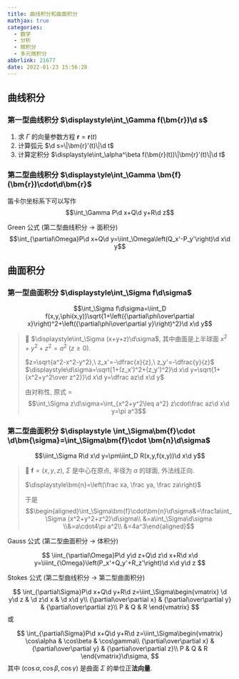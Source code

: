 ```yaml
---
title: 曲线积分和曲面积分
mathjax: true
categories:
  - 数学
  - 分析
  - 微积分
  - 多元微积分
abbrlink: 21677
date: 2022-01-23 15:56:28
---
```

## 曲线积分
### 第一型曲线积分 $\displaystyle\int_\Gamma f(\bm{r})\d s$

1. 求 $\Gamma$ 的向量参数方程 $\bm{r}=\bm{r}(t)$
2. 计算弧元 $\d s=\|\bm{r}'(t)\|\d t$
3. 计算定积分 $\displaystyle\int_\alpha^\beta f(\bm{r}(t))\|\bm{r}'(t)\|\d t$

<!--more-->

### 第二型曲线积分 $\displaystyle\int_\Gamma \bm{f}(\bm{r})\cdot\d\bm{r}$

笛卡尔坐标系下可以写作 $$\int_\Gamma P\d x+Q\d y+R\d z$$

Green 公式 (第二型曲线积分 $\to$ 面积分) $$\int_{\partial\Omega}P\d x+Q\d y=\iint_\Omega\left(Q_x'-P_y'\right)\d x\d y$$

## 曲面积分

### 第一型曲面积分 $\displaystyle\int_\Sigma f\d\sigma$

$$\int_\Sigma f\d\sigma=\iint_D f(x,y,\phi(x,y))\sqrt{1+\left({\partial\phi\over\partial x}\right)^2+\left({\partial\phi\over\partial y}\right)^2}\d x\d y$$

> 🌰 $\displaystyle\int_\Sigma (x+y+z)\d\sigma$, 其中曲面是上半球面 $x^2+y^2+z^2=a^2\ (z\geq0)$.
> 
> $z=\sqrt{a^2-x^2-y^2},\ z_x'=-\dfrac{x}{z},\ z_y'=-\dfrac{y}{z}$
> $\displaystyle\d\sigma=\sqrt{1+(z_x')^2+(z_y')^2}\d x\d y=\sqrt{1+{x^2+y^2\over z^2}}\d x\d y=\dfrac az\d x\d y$
> 
> 由对称性, 原式 $=$
> $$\int_\Sigma z\d\sigma=\int_{x^2+y^2\leq a^2} z\cdot\frac az\d x\d y=\pi a^3$$

### 第二型曲面积分 $\displaystyle \int_\Sigma\bm{f}\cdot \d\bm{\sigma}=\int_\Sigma\bm{f}\cdot \bm{n}\d\sigma$

$$\iint_\Sigma R\d x\d y=\pm\iint_D R(x,y,f(x,y))\d x\d y$$

> 🌰 $\displaystyle\bm{f}=(x,y,z)$, $\Sigma$ 是中心在原点, 半径为 $a$ 的球面, 外法线正向.
> 
> $\displaystyle\bm{n}=\left(\frac xa, \frac ya, \frac za\right)$
> 
> 于是 $$\begin{aligned}\int_\Sigma\bm{f}\cdot\bm{n}\d\sigma&=\frac1a\int_\Sigma (x^2+y^2+z^2)\d\sigma\\
&=a\int_\Sigma\d\sigma
\\&=a\cdot4\pi a^2\\
&=4a^3\end{aligned}$$

Gauss 公式 (第二型曲面积分 $\to$ 体积分)

$$
\iint_{\partial\Omega}P\d y\d z+Q\d z\d x+R\d x\d y=\iiint_{\Omega}\left(P_x'+Q_y'+R_z'\right)\d x\d y\d z
$$

Stokes 公式 (第二型曲线积分 $\to$ 第二型曲面积分)

$$
\int_{\partial\Sigma}P\d x+Q\d y+R\d z=\iint_\Sigma\begin{vmatrix}
    \d y\d z & \d z\d x & \d x\d y\\
    {\partial\over\partial x} & {\partial\over\partial y} & {\partial\over\partial z}\\
    P & Q & R
\end{vmatrix}
$$
或

$$
\int_{\partial\Sigma}P\d x+Q\d y+R\d z=\iint_\Sigma\begin{vmatrix}
    \cos\alpha & \cos\beta & \cos\gamma\\
    {\partial\over\partial x} & {\partial\over\partial y} & {\partial\over\partial z}\\
    P & Q & R
\end{vmatrix}\d\sigma,
$$
其中 $(\cos\alpha, \cos\beta, \cos\gamma)$ 是曲面 $\Sigma$ 的单位正**法向量**.